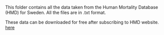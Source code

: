 This folder contains all the data taken from the Human Mortality Database (HMD) for Sweden. All the files are in .txt format. 

These data can be downloaded for free after subscribing to HMD website. [here](https://www.mortality.org)
